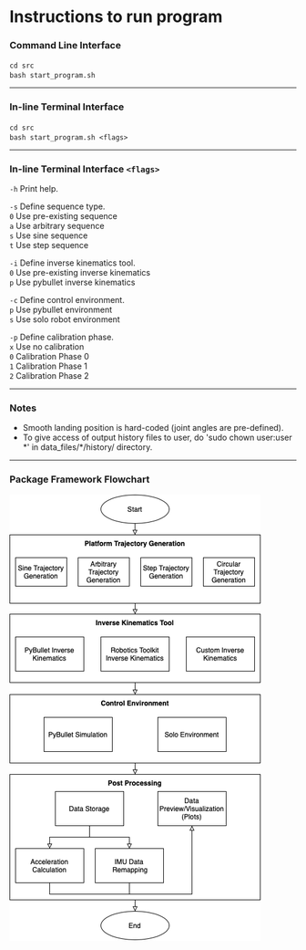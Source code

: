 # Instructions to run program

### Command Line Interface
`cd src`  
`bash start_program.sh`

---

### In-line Terminal Interface
`cd src`  
`bash start_program.sh <flags>`

---

### In-line Terminal Interface `<flags>`
`-h`     Print help.  

`-s`     Define sequence type.  
       `0`   Use pre-existing sequence  
       `a`   Use arbitrary sequence  
       `s`   Use sine sequence  
       `t`   Use step sequence  
    
`-i`     Define inverse kinematics tool.  
       `0`   Use pre-existing inverse kinematics  
       `p`   Use pybullet inverse kinematics  
    
`-c`    Define control environment.  
       `p`   Use pybullet environment  
       `s`   Use solo robot environment  
    
`-p`     Define calibration phase.  
       `x`   Use no calibration  
       `0`   Calibration Phase 0  
       `1`   Calibration Phase 1  
       `2`   Calibration Phase 2  

---

### Notes   
- Smooth landing position is hard-coded (joint angles are pre-defined).  
- To give access of output history files to user, do 'sudo chown user:user \*' in data_files/\*/history/ directory.   

---

### Package Framework Flowchart
![](../images/solo-6dof-motion-platform_framework.png)
